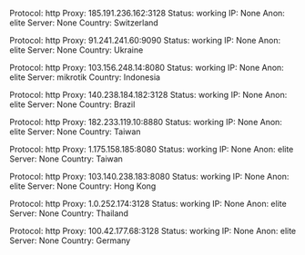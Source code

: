 Protocol: http
Proxy: 185.191.236.162:3128
Status: working
IP: None
Anon: elite
Server: None
Country: Switzerland

Protocol: http
Proxy: 91.241.241.60:9090
Status: working
IP: None
Anon: elite
Server: None
Country: Ukraine

Protocol: http
Proxy: 103.156.248.14:8080
Status: working
IP: None
Anon: elite
Server: mikrotik
Country: Indonesia

Protocol: http
Proxy: 140.238.184.182:3128
Status: working
IP: None
Anon: elite
Server: None
Country: Brazil

Protocol: http
Proxy: 182.233.119.10:8880
Status: working
IP: None
Anon: elite
Server: None
Country: Taiwan

Protocol: http
Proxy: 1.175.158.185:8080
Status: working
IP: None
Anon: elite
Server: None
Country: Taiwan

Protocol: http
Proxy: 103.140.238.183:8080
Status: working
IP: None
Anon: elite
Server: None
Country: Hong Kong

Protocol: http
Proxy: 1.0.252.174:3128
Status: working
IP: None
Anon: elite
Server: None
Country: Thailand

Protocol: http
Proxy: 100.42.177.68:3128
Status: working
IP: None
Anon: elite
Server: None
Country: Germany


